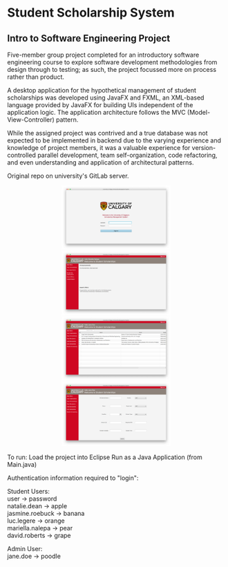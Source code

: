 # Student Scholarship System
## Intro to Software Engineering Project

Five-member group project completed for an introductory software engineering course to explore software development methodologies from design through to testing; as such, the project focussed more on process rather than product. 

A desktop application for the hypothetical management of student scholarships was developed using JavaFX and FXML, an XML-based language provided by JavaFX for building UIs independent of the application logic. The application architecture follows the MVC (Model-View-Controller) pattern. 

While the assigned project was contrived and a true database was not expected to be implemented in backend due to the varying experience and knowledge of project members, it was a valuable experience for version-controlled parallel development, team self-organization, code refactoring, and even understanding and application of architectural patterns. 

Original repo on university's GitLab server. 

<p align="center">
  <img src="res/screenshot01.png" width="50%" height="50%">
  <img src="res/screenshot03.png" width="50%" height="50%">
  <img src="res/screenshot04.png" width="50%" height="50%">
  <img src="res/screenshot05.png" width="50%" height="50%">
</p>

To run:
Load the project into Eclipse
Run as a Java Application (from Main.java)

Authentication information required to "login":

Student Users:  
  user -> password  
  natalie.dean -> apple  
  jasmine.roebuck -> banana  
  luc.legere -> orange  
  mariella.nalepa -> pear  
  david.roberts -> grape  
  
Admin User:  
  jane.doe -> poodle  
  
  

